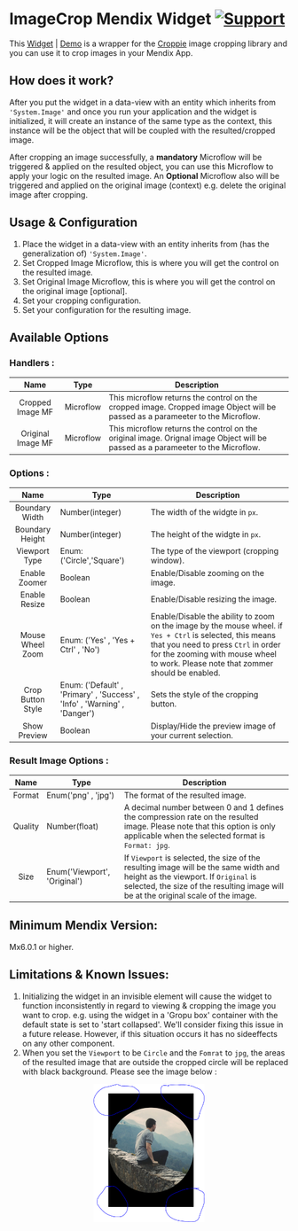 # ImageCrop Mendix Widget [![Support](https://img.shields.io/badge/Mendix%20Support%3A-Community-orange.svg)](https://docs.mendix.com/community/app-store/app-store-content-support)

This [Widget](https://appstore.home.mendix.com) | [Demo](https://imagecropdemo100-sandbox.mxapps.io/index.html?profile=Responsive) is a wrapper for the [Croppie](https://foliotek.github.io/Croppie/) image cropping library and you can use it to crop images in your Mendix App.

## How does it work?

After you put the widget in a data-view with an entity which inherits from `'System.Image'` and once you run your application and the widget is initialized, it will create an instance of the same type as the context, this instance will be the object that will be coupled with the resulted/cropped image. 

After cropping an image successfully, a **mandatory** Microflow will be triggered & applied on the resulted object, you can use this Microflow to apply your logic on the resulted image. An **Optional** Microflow also will be triggered and applied on the original image (context) e.g. delete the original image after cropping.


## Usage & Configuration
1. Place the widget in a data-view with an entity inherits from (has the generalization of) `'System.Image'`.
2. Set Cropped Image Microflow, this is where you will get the control on the resulted image.
3. Set Original Image Microflow, this is where you will get the control on the original image [optional].
4. Set your cropping configuration.
5. Set your configuration for the resulting image.


## Available Options

### Handlers :


| Name      | Type        | Description|
|:---------:|-------------|------------|
| Cropped Image MF| Microflow |   This microflow returns the control on the cropped image. Cropped image Object will be passed as a parameeter to the Microflow.|
|Original Image MF| Microflow|This microflow returns the control on the original image. Orignal image Object will be passed as a parameeter to the Microflow.|


### Options :
| Name      | Type        | Description|
|:---------:|-------------|------------|
|Boundary Width| Number(integer)|The width of the widgte in `px`.|
|Boundary Height|Number(integer) |The height of the widgte in `px`.|
|Viewport Type| Enum: ('Circle','Square')|The type of the viewport (cropping window).|
|Enable Zoomer| Boolean |Enable/Disable zooming on the image.|
|Enable Resize| Boolean |Enable/Disable resizing the image.|
|Mouse Wheel Zoom| Enum: ('Yes' , 'Yes + Ctrl' , 'No') |Enable/Disable the ability to zoom on the image by the mouse wheel. if `Yes + Ctrl` is selected, this means that you need to press `Ctrl` in order for the zooming with mouse wheel to work. Please note that zommer should be enabled.|
|Crop Button Style|  Enum: ('Default' , 'Primary' , 'Success' , 'Info' , 'Warning' , 'Danger') |Sets the style of the cropping button.|
|Show Preview| Boolean |Display/Hide the preview image of your current selection.|


### Result Image Options :
| Name      | Type        | Description|
|:---------:|-------------|------------|
|Format|Enum('png' , 'jpg')|The format of the resulted image.|
|Quality| Number(float)|A decimal number between 0 and 1 defines the compression rate on the resulted image. Please note that this option is only applicable when the selected format is `Format: jpg`.|
|Size| Enum('Viewport', 'Original')| If `Viewport` is selected, the size of the resulting image will be the same width and height as the viewport. If `Original` is selected, the size of the resulting image will be at the original scale of the image.|

## Minimum Mendix Version: 

Mx6.0.1 or higher.


## Limitations & Known Issues:
1. Initializing the widget in an invisible element will cause the widget to function inconsistently in regard to viewing & cropping the image you want to crop. e.g. using the widget in a 'Gropu box' container with the default state is set to 'start collapsed'. We'll consider fixing this issue in a future release. However, if this situation occurs it has no sideeffects on any other component.
2. When you set the `Viewport` to be `Circle` and the `Fomrat` to `jpg`, the areas of the resulted image that are outside the cropped circle will be replaced with black background. Please  see the image below : 
<p align="center"><img src="./black-frame.png" alt="drawing" width="200"/></p>






















